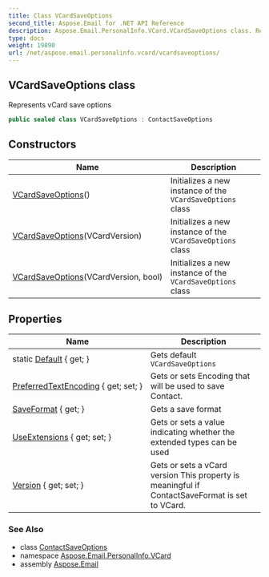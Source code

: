 ```yaml
---
title: Class VCardSaveOptions
second_title: Aspose.Email for .NET API Reference
description: Aspose.Email.PersonalInfo.VCard.VCardSaveOptions class. Represents vCard save options
type: docs
weight: 19890
url: /net/aspose.email.personalinfo.vcard/vcardsaveoptions/
---
```

## VCardSaveOptions class

Represents vCard save options

```csharp
public sealed class VCardSaveOptions : ContactSaveOptions
```

## Constructors

| Name | Description |
| --- | --- |
| [VCardSaveOptions](vcardsaveoptions/#constructor)() | Initializes a new instance of the `VCardSaveOptions` class |
| [VCardSaveOptions](vcardsaveoptions/#constructor_1)(VCardVersion) | Initializes a new instance of the `VCardSaveOptions` class |
| [VCardSaveOptions](vcardsaveoptions/#constructor_2)(VCardVersion, bool) | Initializes a new instance of the `VCardSaveOptions` class |

## Properties

| Name | Description |
| --- | --- |
| static [Default](../../aspose.email.personalinfo.vcard/vcardsaveoptions/default/) { get; } | Gets default `VCardSaveOptions` |
| [PreferredTextEncoding](../../aspose.email.personalinfo.vcard/vcardsaveoptions/preferredtextencoding/) { get; set; } | Gets or sets Encoding that will be used to save Contact. |
| [SaveFormat](../../aspose.email.mapi/contactsaveoptions/saveformat/) { get; } | Gets a save format |
| [UseExtensions](../../aspose.email.personalinfo.vcard/vcardsaveoptions/useextensions/) { get; set; } | Gets or sets a value indicating whether the extended types can be used |
| [Version](../../aspose.email.mapi/contactsaveoptions/version/) { get; set; } | Gets or sets a vCard version This property is meaningful if ContactSaveFormat is set to VCard. |

### See Also

* class [ContactSaveOptions](../../aspose.email.mapi/contactsaveoptions/)
* namespace [Aspose.Email.PersonalInfo.VCard](../../aspose.email.personalinfo.vcard/)
* assembly [Aspose.Email](../../)


